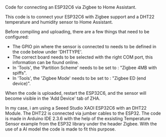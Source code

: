 Code for connecting an ESP32C6 via Zigbee to Home Assistant.


This code is to connect your ESP32C6 with Zigbee support and a DHT22 temperature and humidity sensor
to Home Assistant. 

Before compiling and uploading, there are a few things that need to be configured:
- The GPIO pin where the sensor is connected to needs to be defined in the code below under 'DHTTYPE'.
- The correct board needs to be selected with the right COM port, this information can be found online.
- In 'Tools', the 'Partition Scheme' needs to be set to : "Zigbee 4MB with spiffs".
- In 'Tools', the 'Zigbee Mode' needs to be set to : "Zigbee ED (end device)".

When the code is uploaded, restart the ESP32C6, and the sensor will become visible in the 'Add Device' tab of ZHA.

In my case, i am using a Seeed Studio XAOI ESP32C6 with an DHT22 Module. The DHT22 is connected via jumber cables to the ESP32. 
The code is made in Arduino IDE 2.3.6 with the help of the exsisting Temperature Sensor example from the ESP32 library under the header Zigbee. With the use of a AI model the code is made to fit this purpose.
